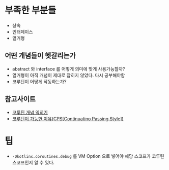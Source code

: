 # 부족한 부분들
- 상속
- 인터페이스
- 열거형

## 어떤 개념들이 헷갈리는가
- abstract 와 interface 를 어떻게 의미에 맞게 사용가능할까?
- 열거형이 아직 개념이 제대로 잡히지 않았다. 다시 공부해야함
- 코루틴이 어떻게 작동하는가?

## 참고사이트
- [코루틴 개념 익히기](https://wooooooak.github.io/kotlin/2019/08/25/%EC%BD%94%ED%8B%80%EB%A6%B0-%EC%BD%94%EB%A3%A8%ED%8B%B4-%EA%B0%9C%EB%85%90-%EC%9D%B5%ED%9E%88%EA%B8%B0/)
- [코루틴이 가능한 이유(CPS[Continuatino Passing Style])](http://dogfeet.github.io/articles/2012/by-example-continuation-passing-style-in-javascript.html)

# 팁
- `-Dkotlinx.coroutines.debug` 를 VM Option 으로 넣어야 해당 스코프가 코루틴 스코프인지 알 수 있다.